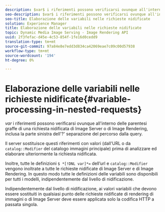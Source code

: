 ```yaml
---
description: $var$ i riferimenti possono verificarsi ovunque all'interno delle parentesi graffe di una richiesta nidificata di Image Server o di Image Rendering, inclusa la parte sinistra dell'?' separazione del percorso dalla query.
seo-description: $var$ i riferimenti possono verificarsi ovunque all'interno delle parentesi graffe di una richiesta nidificata di Image Server o di Image Rendering, inclusa la parte sinistra dell'?' separazione del percorso dalla query.
seo-title: Elaborazione delle variabili nelle richieste nidificate
solution: Experience Manager
title: Elaborazione delle variabili nelle richieste nidificate
topic: Dynamic Media Image Serving - Image Rendering API
uuid: 2f3fefac-d45e-4c53-854f-1fe16d0cedd9
translation-type: tm+mt
source-git-commit: 97a84e8e7edd3d834ca42069eae7c09c00d57938
workflow-type: tm+mt
source-wordcount: '194'
ht-degree: 0%

---
```



# Elaborazione delle variabili nelle richieste nidificate{#variable-processing-in-nested-requests}

$var$ i riferimenti possono verificarsi ovunque all&#39;interno delle parentesi graffe di una richiesta nidificata di Image Server o di Image Rendering, inclusa la parte sinistra dell&#39;?&#39; separazione del percorso dalla query.

Il server sostituisce questi riferimenti con valori (dall&#39;URL o da `catalog::Modifier` del catalogo immagini principale) prima di analizzare ed elaborare ulteriormente la richiesta nidificata.

Inoltre, tutte le definizioni `$ *[!DNL var]*=` dell’url e `catalog::Modifier` vengono inoltrate a tutte le richieste nidificate di Image Server e di Image Rendering. In questo modo tutte le definizioni delle variabili sono disponibili per tutti i modelli, indipendentemente dal livello di nidificazione.

Indipendentemente dal livello di nidificazione, ai valori variabili che devono essere sostituiti in qualsiasi punto delle richieste nidificate di rendering di immagini o di Image Server deve essere applicata solo la codifica HTTP a passata singola.
